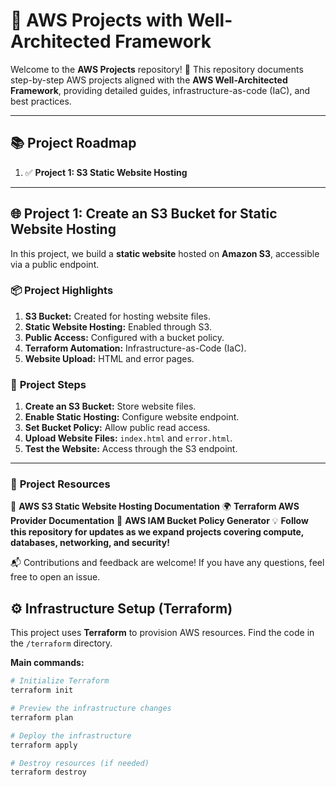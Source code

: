 # 🚀 AWS Projects with Well-Architected Framework

Welcome to the **AWS Projects** repository! 🎯 This repository documents step-by-step AWS projects aligned with the **AWS Well-Architected Framework**, providing detailed guides, infrastructure-as-code (IaC), and best practices.

---

## 📚 Project Roadmap

1. ✅ **Project 1: S3 Static Website Hosting**  
---

## 🌐 Project 1: Create an S3 Bucket for Static Website Hosting

In this project, we build a **static website** hosted on **Amazon S3**, accessible via a public endpoint.

### 📦 **Project Highlights**
1. **S3 Bucket:** Created for hosting website files.  
2. **Static Website Hosting:** Enabled through S3.  
3. **Public Access:** Configured with a bucket policy.  
4. **Terraform Automation:** Infrastructure-as-Code (IaC).  
5. **Website Upload:** HTML and error pages.  

### 📄 **Project Steps**
1. **Create an S3 Bucket:** Store website files.  
2. **Enable Static Hosting:** Configure website endpoint.  
3. **Set Bucket Policy:** Allow public read access.  
4. **Upload Website Files:** `index.html` and `error.html`.  
5. **Test the Website:** Access through the S3 endpoint.

---

### 📜 **Project Resources**
📖 **AWS S3 Static Website Hosting Documentation**
🌍 **Terraform AWS Provider Documentation**
🔑 **AWS IAM Bucket Policy Generator**
💡 **Follow this repository for updates as we expand projects covering compute, databases, networking, and security!**

📬 Contributions and feedback are welcome! If you have any questions, feel free to open an issue.



## ⚙️ **Infrastructure Setup (Terraform)**

This project uses **Terraform** to provision AWS resources. Find the code in the `/terraform` directory.

**Main commands:**

```bash
# Initialize Terraform
terraform init

# Preview the infrastructure changes
terraform plan

# Deploy the infrastructure
terraform apply

# Destroy resources (if needed)
terraform destroy
